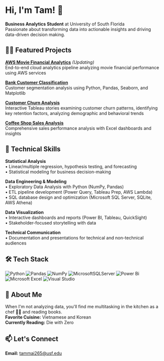 # Hi, I'm Tam! 👋

**Business Analytics Student** at University of South Florida  
Passionate about transforming data into actionable insights and driving data-driven decision making.

## 👩‍💻 Featured Projects

**[AWS Movie Financial Analytics](https://github.com/tammai1610/AWS-Movie-Financial-Analytics)** *(Updating)*  
End-to-end cloud analytics pipeline analyzing movie financial performance using AWS services

**[Bank Customer Classification](https://github.com/tammai1610/Commercial-Bank-Customer-Classification)**  
Customer segmentation analysis using Python, Pandas, Seaborn, and Matplotlib

**[Customer Churn Analysis](https://github.com/tammai1610/Customer-Churn-Analysis-Tableau)**  
Interactive Tableau stories examining customer churn patterns, identifying key retention factors, analyzing demographic and behavioral trends

**[Coffee Shop Sales Analysis](https://github.com/tammai1610/Excel-Coffee-Shop-Sales)**  
Comprehensive sales performance analysis with Excel dashboards and insights

## 💼 Technical Skills

**Statistical Analysis**  
• Linear/multiple regression, hypothesis testing, and forecasting  
• Statistical modeling for business decision-making

**Data Engineering & Modeling**  
• Exploratory Data Analysis with Python (NumPy, Pandas)  
• ETL pipeline development (Power Query, Tableau Prep, AWS Lambda)  
• SQL database design and optimization (Microsoft SQL Server, SQLite, AWS Athena)

**Data Visualization**  
• Interactive dashboards and reports (Power BI, Tableau, QuickSight)  
• Stakeholder-focused storytelling with data

**Technical Communication**  
• Documentation and presentations for technical and non-technical audiences

## 🛠️ Tech Stack

![Python](https://img.shields.io/badge/python-3670A0?style=for-the-badge&logo=python&logoColor=ffdd54)
![Pandas](https://img.shields.io/badge/pandas-%23150458.svg?style=for-the-badge&logo=pandas&logoColor=white)
![NumPy](https://img.shields.io/badge/numpy-%23013243.svg?style=for-the-badge&logo=numpy&logoColor=white)
![MicrosoftSQLServer](https://img.shields.io/badge/Microsoft%20SQL%20Server-CC2927?style=for-the-badge&logo=microsoft%sql%20server&logoColor=white)
![Power Bi](https://img.shields.io/badge/power_bi-F2C811?style=for-the-badge&logo=powerbi&logoColor=black)
![Microsoft Excel](https://img.shields.io/badge/Microsoft_Excel-217346?style=for-the-badge&logo=microsoft-excel&logoColor=white)
![Visual Studio](https://img.shields.io/badge/Visual%20Studio-5C2D91.svg?style=for-the-badge&logo=visual-studio&logoColor=white)

## 🌟 About Me

When I'm not analyzing data, you'll find me multitasking in the kitchen as a chef 👩‍🍳 and reading books.  
**Favorite Cuisine:** Vietnamese and Korean  
**Currently Reading:** Die with Zero

## 📫 Let's Connect

**Email:** tammai265@usf.edu
